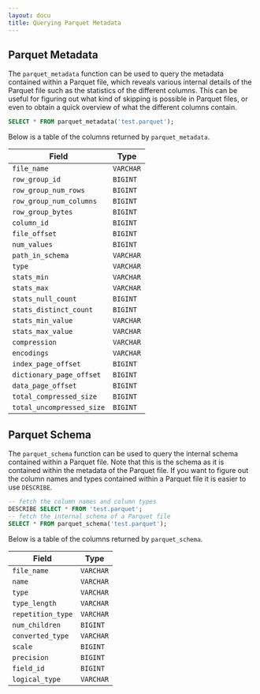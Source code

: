 ```yaml
---
layout: docu
title: Querying Parquet Metadata
---
```


## Parquet Metadata

The `parquet_metadata` function can be used to query the metadata contained within a Parquet file, which reveals various internal details of the Parquet file such as the statistics of the different columns. This can be useful for figuring out what kind of skipping is possible in Parquet files, or even to obtain a quick overview of what the different columns contain.

```sql
SELECT * FROM parquet_metadata('test.parquet');
```

Below is a table of the columns returned by `parquet_metadata`.

<div class="narrow_table"></div>

|           Field           |   Type    |
|---------------------------|-----------|
| `file_name`               | `VARCHAR` |
| `row_group_id`            | `BIGINT`  |
| `row_group_num_rows`      | `BIGINT`  |
| `row_group_num_columns`   | `BIGINT`  |
| `row_group_bytes`         | `BIGINT`  |
| `column_id`               | `BIGINT`  |
| `file_offset`             | `BIGINT`  |
| `num_values`              | `BIGINT`  |
| `path_in_schema`          | `VARCHAR` |
| `type`                    | `VARCHAR` |
| `stats_min`               | `VARCHAR` |
| `stats_max`               | `VARCHAR` |
| `stats_null_count`        | `BIGINT`  |
| `stats_distinct_count`    | `BIGINT`  |
| `stats_min_value`         | `VARCHAR` |
| `stats_max_value`         | `VARCHAR` |
| `compression`             | `VARCHAR` |
| `encodings`               | `VARCHAR` |
| `index_page_offset`       | `BIGINT`  |
| `dictionary_page_offset`  | `BIGINT`  |
| `data_page_offset`        | `BIGINT`  |
| `total_compressed_size`   | `BIGINT`  |
| `total_uncompressed_size` | `BIGINT`  |


## Parquet Schema

The `parquet_schema` function can be used to query the internal schema contained within a Parquet file. Note that this is the schema as it is contained within the metadata of the Parquet file. If you want to figure out the column names and types contained within a Parquet file it is easier to use `DESCRIBE`.

```sql
-- fetch the column names and column types
DESCRIBE SELECT * FROM 'test.parquet';
-- fetch the internal schema of a Parquet file
SELECT * FROM parquet_schema('test.parquet');
```

Below is a table of the columns returned by `parquet_schema`.

<div class="narrow_table"></div>

|      Field        |   Type    |
|-------------------|-----------|
| `file_name`       | `VARCHAR` |
| `name`            | `VARCHAR` |
| `type`            | `VARCHAR` |
| `type_length`     | `VARCHAR` |
| `repetition_type` | `VARCHAR` |
| `num_children`    | `BIGINT`  |
| `converted_type`  | `VARCHAR` |
| `scale`           | `BIGINT`  |
| `precision`       | `BIGINT`  |
| `field_id`        | `BIGINT`  |
| `logical_type`    | `VARCHAR` |
